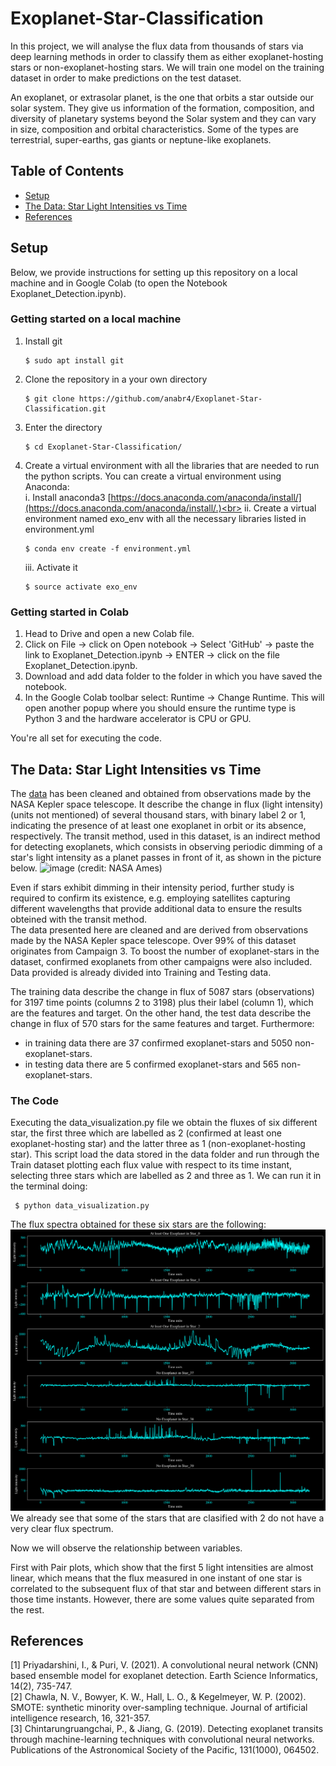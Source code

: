 # Exoplanet-Star-Classification
In this project, we will analyse the flux data from thousands of stars via deep learning methods in order to classify them as either exoplanet-hosting stars or non-exoplanet-hosting stars. We will train one model on the training dataset in order to make predictions on the test dataset.

An exoplanet, or extrasolar planet, is the one that orbits a star outside our solar system. They give us information of the formation, composition, and diversity of planetary systems beyond the Solar system and they can vary in size, composition and orbital characteristics. Some of the types are terrestrial, super-earths, gas giants or neptune-like exoplanets.

## Table of Contents

- [Setup](#setup)
- [The Data: Star Light Intensities vs Time](#the-data-star-light-intensities-vs-time)
- [References](#references)

## Setup 
Below, we provide instructions for setting up this repository on a local machine and in Google Colab (to open the Notebook Exoplanet_Detection.ipynb).

### Getting started on a local machine
1. Install git
   
   <pre><code>$ sudo apt install git</code></pre>
2. Clone the repository in a your own directory
   
   <pre><code>$ git clone https://github.com/anabr4/Exoplanet-Star-Classification.git</code></pre>
3. Enter the directory
   
   <pre><code>$ cd Exoplanet-Star-Classification/</code></pre>
4. Create a virtual environment with all the libraries that are needed to run the python scripts. You can create a virtual environment using Anaconda:<br>
     i. Install anaconda3 [https://docs.anaconda.com/anaconda/install/](https://docs.anaconda.com/anaconda/install/.)<br>
     ii. Create a virtual environment named exo_env with all the necessary libraries listed in environment.yml
   
     <pre><code>$ conda env create -f environment.yml </code></pre>
     iii. Activate it
   
     <pre><code>$ source activate exo_env </code></pre>

### Getting started in Colab
1. Head to Drive and open a new Colab file.
2. Click on File → click on Open notebook → Select 'GitHub' → paste the link to Exoplanet_Detection.ipynb → ENTER → click on the file Exoplanet_Detection.ipynb.
3. Download and add data folder to the folder in which you have saved the notebook.
4. In the Google Colab toolbar select: Runtime → Change Runtime. This will open another popup where you should ensure the runtime type is Python 3 and the hardware accelerator is CPU or GPU.
   
You're all set for executing the code.

## The Data: Star Light Intensities vs Time
The [data](https://www.kaggle.com/keplersmachines/kepler-labelled-time-series-data) has been cleaned and obtained from observations made by the NASA Kepler space telescope. It describe the change in flux (light intensity)(units not mentioned) of several thousand stars, with binary label 2 or 1, indicating the presence of at least one exoplanet in orbit or its absence, respectively. The transit method, used in this dataset, is an indirect method for detecting exoplanets, which consists in observing periodic dimming of a star's light intensity as a planet passes in front of it, as shown in the picture below.
![image](https://github.com/user-attachments/assets/84389833-a3bb-481c-a84f-f36f443172ea)
(credit: NASA Ames)

Even if stars exhibit dimming in their intensity period, further study is required to confirm its existence, e.g. employing satellites capturing different wavelengths that provide additional data to ensure the results obteined with the transit method.<br>
The data presented here are cleaned and are derived from observations made by the NASA Kepler space telescope. Over 99% of this dataset originates from Campaign 3. To boost the number of exoplanet-stars in the dataset, confirmed exoplanets from other campaigns were also included.<br> Data provided is already divided into Training and Testing data.

The training data describe the change in flux of 5087 stars (observations) for 3197 time points (columns 2 to 3198) plus their label (column 1), which are the features and target. On the other hand, the test data describe the change in flux of 570 stars for the same features and target. Furthermore:
*   in training data there are 37 confirmed exoplanet-stars and 5050 non-exoplanet-stars.
*   in testing data there are 5 confirmed exoplanet-stars and 565 non-exoplanet-stars.

### The Code
Executing the data_visualization.py file we obtain the fluxes of six different star, the first three which are labelled as 2 (confirmed at least one exoplanet-hosting star) and the latter three as 1 (non-exoplanet-hosting star). This script load the data stored in the data folder and run through the Train dataset plotting each flux value with respect to its time instant, selecting three stars which are labelled as 2 and three as 1.<be>
We can run it in the terminal doing:
<pre><code> $ python data_visualization.py </code></pre>
The flux spectra obtained for these six stars are the following:
![Fluxes](plots/starfluxspectra.png)
We already see that some of the stars that are clasified with 2 do not have a very clear flux spectrum.

Now we will observe the relationship between variables.

First with Pair plots, which show that the first 5 light intensities are almost linear, which means that the flux measured in one instant of one star is correlated to the subsequent flux of that star and between different stars in those time instants. However, there are some values quite separated from the rest.

## References
[1] Priyadarshini, I., & Puri, V. (2021). A convolutional neural network (CNN) based ensemble model for exoplanet detection. Earth Science Informatics, 14(2), 735-747.<br>
[2] Chawla, N. V., Bowyer, K. W., Hall, L. O., & Kegelmeyer, W. P. (2002). SMOTE: synthetic minority over-sampling technique. Journal of artificial intelligence research, 16, 321-357.<br>
[3] Chintarungruangchai, P., & Jiang, G. (2019). Detecting exoplanet transits through machine-learning techniques with convolutional neural networks. Publications of the Astronomical Society of the Pacific, 131(1000), 064502.

